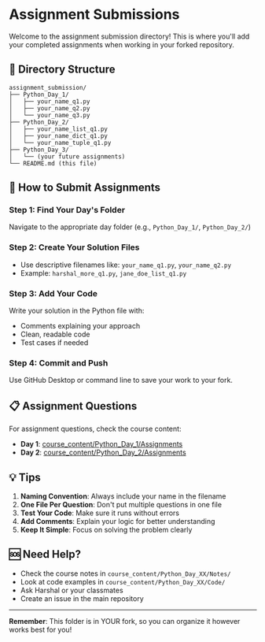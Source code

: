 # Assignment Submissions

Welcome to the assignment submission directory! This is where you'll add your completed assignments when working in your forked repository.

## 📁 Directory Structure

```
assignment_submission/
├── Python_Day_1/
│   ├── your_name_q1.py
│   ├── your_name_q2.py
│   └── your_name_q3.py
├── Python_Day_2/
│   ├── your_name_list_q1.py
│   ├── your_name_dict_q1.py
│   └── your_name_tuple_q1.py
├── Python_Day_3/
│   └── (your future assignments)
└── README.md (this file)
```

## 📝 How to Submit Assignments

### Step 1: Find Your Day's Folder
Navigate to the appropriate day folder (e.g., `Python_Day_1/`, `Python_Day_2/`)

### Step 2: Create Your Solution Files
- Use descriptive filenames like: `your_name_q1.py`, `your_name_q2.py`
- Example: `harshal_more_q1.py`, `jane_doe_list_q1.py`

### Step 3: Add Your Code
Write your solution in the Python file with:
- Comments explaining your approach
- Clean, readable code
- Test cases if needed

### Step 4: Commit and Push
Use GitHub Desktop or command line to save your work to your fork.

## 📋 Assignment Questions

For assignment questions, check the course content:
- **Day 1**: [course_content/Python_Day_1/Assignments](../course_content/Python_Day_1/Assignments/README.md)
- **Day 2**: [course_content/Python_Day_2/Assignments](../course_content/Python_Day_2/Assignments/README.md)

## 💡 Tips

1. **Naming Convention**: Always include your name in the filename
2. **One File Per Question**: Don't put multiple questions in one file
3. **Test Your Code**: Make sure it runs without errors
4. **Add Comments**: Explain your logic for better understanding
5. **Keep It Simple**: Focus on solving the problem clearly

## 🆘 Need Help?

- Check the course notes in `course_content/Python_Day_XX/Notes/`
- Look at code examples in `course_content/Python_Day_XX/Code/`
- Ask Harshal or your classmates
- Create an issue in the main repository

---

**Remember**: This folder is in YOUR fork, so you can organize it however works best for you! 